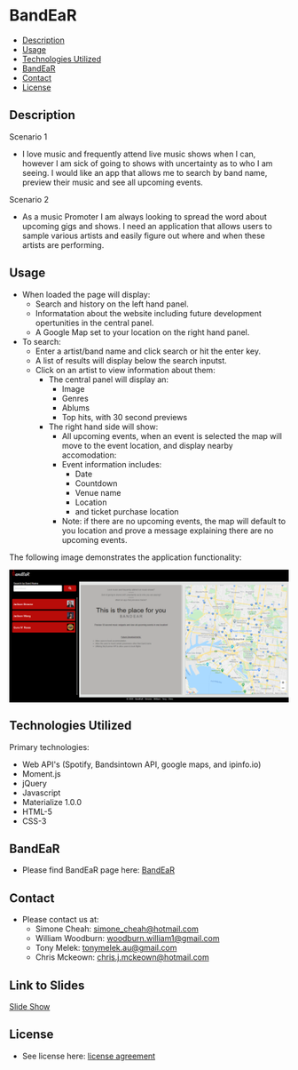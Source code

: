 # BandEaR

* [Description](#Description)
* [Usage](#Usage)
* [Technologies Utilized](#Technologies-Utilized)
* [BandEaR](#BandEaR)
* [Contact](#Contact)
* [License](#License)

## Description
Scenario 1
* I love music and frequently attend live music shows when I can, however I am sick of going to shows with uncertainty as to who I am seeing. I would like an app that allows me to search by band name, preview their music and see all upcoming events.

Scenario 2
* As a music Promoter I am always looking to spread the word about upcoming gigs and shows. I need an application that allows users to sample various artists and easily figure out where and when these artists are performing.

## Usage
* When loaded the page will display:
    * Search and history on the left hand panel.
    * Informatation about the website including future development opertunities in the central panel.
    * A Google Map set to your location on the right hand panel.
* To search:
    * Enter a artist/band name and click search or hit the enter key.
    * A list of results will display below the search inputst.
    * Click on an artist to view information about them:
        * The central panel will display an: 
            * Image
            * Genres
            * Ablums
            * Top hits, with 30 second previews
        * The right hand side will show:
            * All upcoming events, when an event is selected the map will move to the event location, and display nearby accomodation:
            * Event information includes:
                * Date
                * Countdown
                * Venue name   
                * Location
                * and ticket purchase location  
            * Note: if there are no upcoming events, the map will default to you location and prove a message explaining there are no upcoming events.          

The following image demonstrates the application functionality:

<img src="./Assets/Images/Mockup-190920.png" alt="Mockup webpage layout" vertical-align="text-top" style="vertical-align:top"> 

## Technologies Utilized
Primary technologies:
* Web API's (Spotify, Bandsintown API, google maps, and ipinfo.io)
* Moment.js
* jQuery
* Javascript
* Materialize 1.0.0
* HTML-5
* CSS-3

## BandEaR

* Please find BandEaR page here: <a href="https://chrisjmckeown.github.io/BandEaR_Discover_live_artists/" target="_blank">BandEaR</a>

## Contact

* Please contact us at: 
    * Simone Cheah: simone_cheah@hotmail.com
    * William Woodburn: woodburn.william1@gmail.com
    * Tony Melek: tonymelek.au@gmail.com
    * Chris Mckeown: chris.j.mckeown@hotmail.com
    
## Link to Slides
[Slide Show](https://docs.google.com/presentation/d/1GCubsO5xMH9TeXnAAwebHLnGM0IKQegNnpzyYpVBtgc/edit?usp=sharing)

## License

* See license here: <a href="https://github.com/chrisjmckeown/BandEaR_Discover_live_artists/blob/master/LICENSE" target="_blank">license agreement</a>
